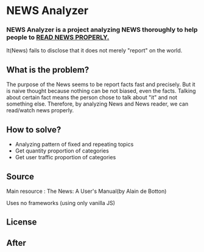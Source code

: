 # NEWS Analyzer

### NEWS Analyzer is a project analyzing NEWS thoroughly to help people to <ins>READ NEWS PROPERLY.</ins>

It(News) fails to disclose that it does not merely "report" on the world.

## What is the problem?

The purpose of the News seems to be report facts fast and precisely. But it is naive thought because nothing can be not biased, even the facts. Talking about certain fact means the person chose to talk about "it" and not something else. Therefore, by analyzing News and News reader, we can read/watch news properly.

## How to solve?

- Analyzing pattern of fixed and repeating topics
- Get quantity proportion of categories
- Get user traffic proportion of categories

## Source

Main resource : The News: A User's Manual(by Alain de Botton)

Uses no frameworks (using only vanilla JS)

## License

## After
